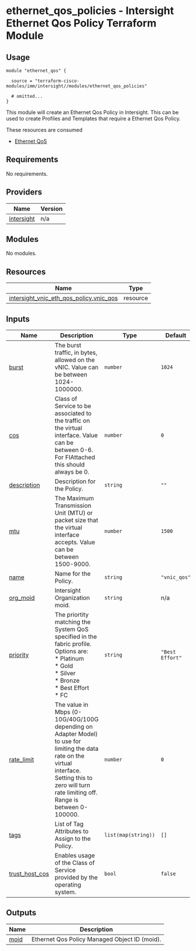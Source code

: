 # ethernet_qos_policies - Intersight Ethernet Qos Policy Terraform Module

## Usage

```hcl
module "ethernet_qos" {

  source = "terraform-cisco-modules/imm/intersight//modules/ethernet_qos_policies"

  # omitted...
}
```

This module will create an Ethernet Qos Policy in Intersight.  This can be used to create Profiles and Templates that require a Ethernet Qos Policy.  

These resources are consumed

* [Ethernet QoS](https://registry.terraform.io/providers/CiscoDevNet/intersight/latest/docs/resources/vnic_eth_qos_policy)

<!-- BEGINNING OF PRE-COMMIT-TERRAFORM DOCS HOOK -->
## Requirements

No requirements.

## Providers

| Name | Version |
|------|---------|
| <a name="provider_intersight"></a> [intersight](#provider\_intersight) | n/a |

## Modules

No modules.

## Resources

| Name | Type |
|------|------|
| [intersight_vnic_eth_qos_policy.vnic_qos](https://registry.terraform.io/providers/CiscoDevNet/intersight/latest/docs/resources/vnic_eth_qos_policy) | resource |

## Inputs

| Name | Description | Type | Default | Required |
|------|-------------|------|---------|:--------:|
| <a name="input_burst"></a> [burst](#input\_burst) | The burst traffic, in bytes, allowed on the vNIC.  Value can be between 1024-1000000. | `number` | `1024` | no |
| <a name="input_cos"></a> [cos](#input\_cos) | Class of Service to be associated to the traffic on the virtual interface.  Value can be between 0-6. For FIAttached this should always be 0. | `number` | `0` | no |
| <a name="input_description"></a> [description](#input\_description) | Description for the Policy. | `string` | `""` | no |
| <a name="input_mtu"></a> [mtu](#input\_mtu) | The Maximum Transmission Unit (MTU) or packet size that the virtual interface accepts.  Value can be between 1500-9000. | `number` | `1500` | no |
| <a name="input_name"></a> [name](#input\_name) | Name for the Policy. | `string` | `"vnic_qos"` | no |
| <a name="input_org_moid"></a> [org\_moid](#input\_org\_moid) | Intersight Organization moid. | `string` | n/a | yes |
| <a name="input_priority"></a> [priority](#input\_priority) | The priortity matching the System QoS specified in the fabric profile.  Options are:<br>* Platinum<br>* Gold<br>* Silver<br>* Bronze<br>* Best Effort<br>* FC | `string` | `"Best Effort"` | no |
| <a name="input_rate_limit"></a> [rate\_limit](#input\_rate\_limit) | The value in Mbps (0-10G/40G/100G depending on Adapter Model) to use for limiting the data rate on the virtual interface. Setting this to zero will turn rate limiting off.  Range is between 0-100000. | `number` | `0` | no |
| <a name="input_tags"></a> [tags](#input\_tags) | List of Tag Attributes to Assign to the Policy. | `list(map(string))` | `[]` | no |
| <a name="input_trust_host_cos"></a> [trust\_host\_cos](#input\_trust\_host\_cos) | Enables usage of the Class of Service provided by the operating system. | `bool` | `false` | no |

## Outputs

| Name | Description |
|------|-------------|
| <a name="output_moid"></a> [moid](#output\_moid) | Ethernet Qos Policy Managed Object ID (moid). |
<!-- END OF PRE-COMMIT-TERRAFORM DOCS HOOK -->
